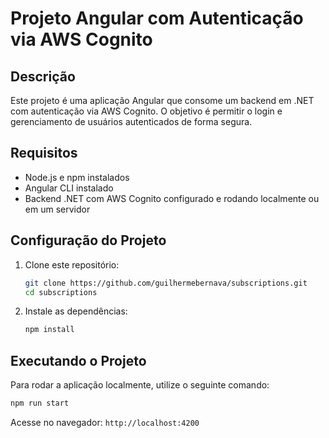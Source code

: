 # Projeto Angular com Autenticação via AWS Cognito

## Descrição
Este projeto é uma aplicação Angular que consome um backend em .NET com autenticação via AWS Cognito. O objetivo é permitir o login e gerenciamento de usuários autenticados de forma segura.

## Requisitos
- Node.js e npm instalados
- Angular CLI instalado
- Backend .NET com AWS Cognito configurado e rodando localmente ou em um servidor

## Configuração do Projeto

1. Clone este repositório:
   ```sh
   git clone https://github.com/guilhermebernava/subscriptions.git
   cd subscriptions
   ```
2. Instale as dependências:
   ```sh
   npm install
   ```

## Executando o Projeto
Para rodar a aplicação localmente, utilize o seguinte comando:
```sh
npm run start
```
Acesse no navegador: `http://localhost:4200`
